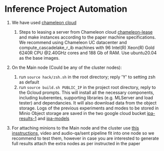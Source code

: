 # Inference Project Automation

1. We have used [chameleon cloud](https://www.chameleoncloud.org/)
   1. Steps to leasing a server from Chameleon cloud [chameleon-lease](manual-installation/chameleon-lease.md) and make instances according to the paper machine specifications. We recommend using Chameleon UC datacenter and compute_cascadelake_r_ib machines with 96 Intel(R) Xeon(R) Gold 6240R CPU @2.40GHz cores and 188 Gb of RAM. Use ubuntu20.04 as the base images.

2. On the Main node (Could be any of the cluster nodes):
    1. run `source hack/zsh.sh` in the root directory; reply 'Y' to setting zsh as default
    2. run `source build.sh PUBLIC_IP` in the project root directory, reply to the Gcloud prompts. This will install all the necessary components, including kuberentes, supporting libraries (e.g. MLServer and load tester) and dependancies. It will also download data from the object storage. Logs of the previous experiments and modes to be stored in Minio Object storage are saved in the two google cloud bucket [ipa-results-1](https://console.cloud.google.com/storage/browser/ipa-results-1) and [ipa-models](https://console.cloud.google.com/storage/browser/ipa-models)
3. For attaching minions to the Main node and the cluster use [this insstructions](manual-installation/multi-node.md), video and audio-qa/sent pipeline fit into one node so we recommend to test them, however in case you are interested to generate full results attach the extra nodes as per instructed in the paper
